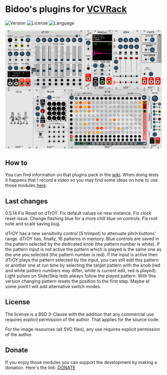 # Bidoo's plugins for [VCVRack](https://vcvrack.com)

<!-- Version and License Badges -->
![Version](https://img.shields.io/badge/version-0.5.14-green.svg?style=flat-square)
![License](https://img.shields.io/badge/license-BSD3-blue.svg?style=flat-square)
![Language](https://img.shields.io/badge/language-C++-yellow.svg?style=flat-square)

![pack](/images/pack.png?raw=true "pack")

## How to

You can find information on that plugins pack in the [wiki](https://github.com/sebastien-bouffier/Bidoo/wiki). When doing tests it happens that I record a video so you may find some ideas on how to use those modules [here](https://www.youtube.com/bidoo).

## Last changes

0.5.14 Fix Reset on dTrOY. Fix default values on new instance. Fix clock reset issue. Change flashing blue for a more chill blue on controls. Fix root note and scale saving bug.

dTrOY has a new sensitivity control (S trimpot) to attenuate pitch buttons' range. dTrOY has, finally, 16 patterns in memory. Blue controls are saved in the pattern selected by the dedicated knob (the pattern number is white). If the pattern input is not active the pattern which is played is the same one as the one you selected (the pattern number is red). If the input is active then dTrOY plays the pattern selected by the input, you can still edit this pattern or another one at run time by selecting the target pattern with the knob (red and white pattern numbers may differ, white is current edit, red is played). Light pulses on Slide/Skip leds always follow the played pattern. With this version changing pattern resets the position to the first step. Maybe at some point I will add alternative switch modes.

## License

The license is a BSD 3-Clause with the addition that any commercial use requires explicit permission of the author. That applies for the source code.

For the image resources (all SVG files), any use requires explicit permission of the author.

## Donate

If you enjoy those modules you can support the development by making a donation. Here's the link: [DONATE](https://paypal.me/sebastienbouffier)
